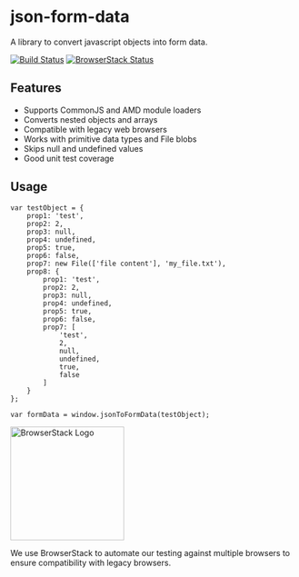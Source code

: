 # json-form-data
A library to convert javascript objects into form data.

[![Build Status](https://travis-ci.org/hyperatom/json-form-data.svg?branch=master)](https://travis-ci.org/hyperatom/json-form-data)
[![BrowserStack Status](https://www.browserstack.com/automate/badge.svg?badge_key=YlVjYXpTc0RuR3BVUE5mTEdPWG9GZz09LS05cVlMTUIwSVRJUlkxd1EzbWZRR1hBPT0=--61c69b57f61170df75fcd4bc038eaa4f84425c4e)](https://www.browserstack.com/automate/public-build/YlVjYXpTc0RuR3BVUE5mTEdPWG9GZz09LS05cVlMTUIwSVRJUlkxd1EzbWZRR1hBPT0=--61c69b57f61170df75fcd4bc038eaa4f84425c4e)

## Features
* Supports CommonJS and AMD module loaders
* Converts nested objects and arrays
* Compatible with legacy web browsers
* Works with primitive data types and File blobs
* Skips null and undefined values
* Good unit test coverage

## Usage
```
var testObject = {
    prop1: 'test',
    prop2: 2,
    prop3: null,
    prop4: undefined,
    prop5: true,
    prop6: false,
    prop7: new File(['file content'], 'my_file.txt'),
    prop8: {
        prop1: 'test',
        prop2: 2,
        prop3: null,
        prop4: undefined,
        prop5: true,
        prop6: false,
        prop7: [
            'test', 
            2, 
            null, 
            undefined, 
            true, 
            false
        ]
    }
};

var formData = window.jsonToFormData(testObject);
```

<a href="http://browserstack.com/">
    <img alt="BrowserStack Logo" src="https://www.browserstack.com/images/layout/browserstack-logo-600x315.png" width="200" />
</a>

We use BrowserStack to automate our testing against multiple browsers to ensure compatibility with legacy browsers.